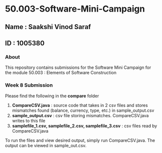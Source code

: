 # 50.003-Software-Mini-Campaign

## Name : Saakshi Vinod Saraf 
## ID   : 1005380

### About
This repository contains submissions for the Software Mini Campaign for the module 50.003 : Elements of Software Construction  

### Week 8 Submission
Please find the following in the __compare__ folder 
1. __CompareCSV.java__ : source code that takes in 2 csv files and stores mismatches found (balance, currency, type, etc.) in sample_output.csv
2. __sample_output.csv__ : csv file storing mismatches. CompareCSV.java writes to this file
3. __samplefile_1.csv, samplefile_2.csv, samplefile_3.csv__ : csv files read by CompareCSV.java

To run the files and view desired output, simply run CompareCSV.java. The output can be viewed in sample_out.csv. 
